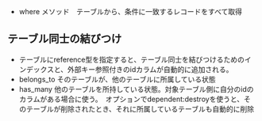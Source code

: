 * where メソッド　テーブルから、条件に一致するレコードをすべて取得
## テーブル同士の結びつけ
* テーブルにreference型を指定すると、テーブル同士を結びつけるためのインデックスと、外部キー参照付きのidカラムが自動的に追加される。
* belongs_to  そのテーブルが、他のテーブルに所属している状態
* has_many 他のテーブルを所持している状態。対象テーブル側に自分のidのカラムがある場合に使う。　オプションでdependent:destroyを使うと、そのテーブルが削除されたとき、それに所属しているテーブルも自動的に削除
